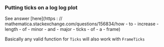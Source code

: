 


### Putting ticks on a log log plot

See answer [here](https : // 
 mathematica.stackexchange.com/questions/156834/how - to - increase - 
  length - of - minor - and - major - ticks - of - a - frame)

Basically any valid function for `Ticks` will also work with `FrameTicks`